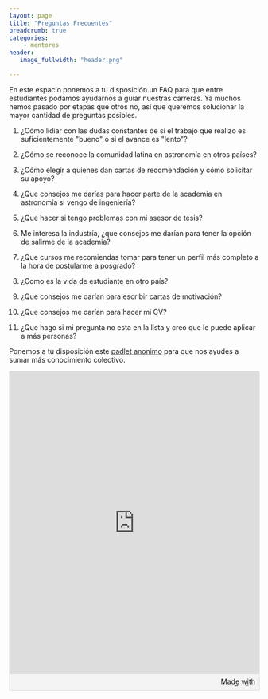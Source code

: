 ```yaml
---
layout: page
title: "Preguntas Frecuentes"
breadcrumb: true
categories:
    - mentores
header:
   image_fullwidth: "header.png"

---
```


En este espacio ponemos a tu disposición un FAQ para que entre estudiantes podamos ayudarnos a guíar nuestras carreras. Ya muchos hemos pasado por etapas que otros no, así que queremos solucionar la mayor cantidad de preguntas posibles. 

1. ¿Cómo lidiar con las dudas constantes de si el trabajo que realizo es suficientemente "bueno" o si el avance es "lento"?

2. ¿Cómo se reconoce la comunidad latina en astronomía en otros países?

3. ¿Cómo elegir a quienes dan cartas de recomendación y cómo solicitar su apoyo?

4. ¿Que consejos me darías para hacer parte de la academia en astronomía si vengo de ingeniería? 

5. ¿Que hacer si tengo problemas con mi asesor de tesis?

6. Me interesa la industría, ¿que consejos me darían para tener la opción de salirme de la academia?

7. ¿Que cursos me recomiendas tomar para tener un perfil más completo a la hora de postularme a posgrado?

8. ¿Como es la vida de estudiante en otro país?

9. ¿Que consejos me darían para escribir cartas de motivación?

10. ¿Que consejos me darían para hacer mi CV? 

11. ¿Que hago si mi pregunta no esta en la lista y creo que le puede aplicar a más personas? 

Ponemos a tu disposición este [padlet anonimo][1] para que nos ayudes a sumar más conocimiento colectivo.

<div class="padlet-embed" style="border:1px solid rgba(0,0,0,0.1);border-radius:2px;box-sizing:border-box;overflow:hidden;position:relative;width:100%;background:#F4F4F4"><p style="padding:0;margin:0"><iframe src="https://padlet.com/embed/613a1m7bytzleycr" frameborder="0" allow="camera;microphone;geolocation" style="width:100%;height:608px;display:block;padding:0;margin:0"></iframe></p><div style="padding:8px;text-align:right;margin:0;"><a href="https://padlet.com?ref=embed" style="padding:0;margin:0;border:none;display:block;line-height:1;height:16px" target="_blank"><img src="https://padlet.net/embeds/made_with_padlet.png" width="86" height="16" style="padding:0;margin:0;background:none;border:none;display:inline;box-shadow:none" alt="Made with Padlet"></a></div></div>

 [1]: https://padlet.com/recaastronomia/mentores